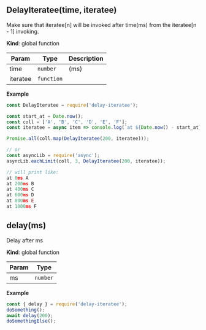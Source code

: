 <a id="DelayIteratee"></a>

## DelayIteratee(time, iteratee)
Make sure that iteratee[n] will be invoked after time(ms) from the iteratee[n - 1] invoking.

**Kind**: global function  

| Param | Type | Description |
| --- | --- | --- |
| time | <code>number</code> | (ms) |
| iteratee | <code>function</code> |  |

**Example**  
```js
const DelayIteratee = require('delay-iteratee');

const start_at = Date.now();
const coll = ['A', 'B', 'C', 'D', 'E', 'F'];
const iteratee = async item => console.log(`at ${Date.now() - start_at}ms ${item}`);

Promise.all(coll.map(DelayIteratee(200, iteratee)));

// or
const asyncLib = require('async');
asyncLib.eachLimit(coll, 3, DelayIteratee(200, iteratee));

// will print like:
at 0ms A
at 200ms B
at 400ms C
at 600ms D
at 800ms E
at 1000ms F
```
<a id="delay"></a>

## delay(ms)
Delay after ms

**Kind**: global function  

| Param | Type |
| --- | --- |
| ms | <code>number</code> | 

**Example**  
```js
const { delay } = require('delay-iteratee');
doSomething();
await delay(200);
doSomethingElse(); 
```
